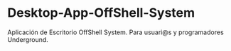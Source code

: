 # Desktop-App-OffShell-System
Aplicación de Escritorio OffShell System. Para usuari@s y programadores Underground.
